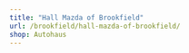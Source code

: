 ```yaml
---
title: "Hall Mazda of Brookfield"
url: /brookfield/hall-mazda-of-brookfield/
shop: Autohaus
---
```

